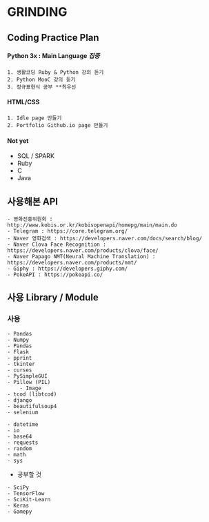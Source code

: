 # GRINDING 

## Coding Practice Plan

#### Python 3x : Main Language *집중*
```
1. 생활코딩 Ruby & Python 강의 듣기
2. Python MooC 강의 듣기 
3. 정규표현식 공부 **최우선 
```
#### HTML/CSS 
```
1. Idle page 만들기
2. Portfolio Github.io page 만들기
```

#### Not yet
- SQL / SPARK
- Ruby
- C
- Java

## 사용해본 API
```
- 영화진흥위원회 : http://www.kobis.or.kr/kobisopenapi/homepg/main/main.do
- Telegram : https://core.telegram.org/
- Naver 영화검색 : https://developers.naver.com/docs/search/blog/
- Naver Clova Face Recognition : https://developers.naver.com/products/clova/face/
- Naver Papago NMT(Neural Machine Translation) : https://developers.naver.com/products/nmt/
- Giphy : https://developers.giphy.com/
- PokeAPI : https://pokeapi.co/
```

## 사용 Library / Module

### 사용
```
- Pandas
- Numpy
- Pandas
- Flask
- pprint
- tkinter
- curses
- PySimpleGUI
- Pillow (PIL)
	- Image
- tcod (libtcod)
- django
- beautifulsoup4
- selenium
```
```
- datetime
- io
- base64
- requests
- random
- math
- sys
```

- 공부할 것 
```
- SciPy
- TensorFlow
- SciKit-Learn
- Keras
- Gamepy
```
